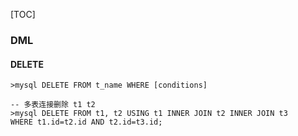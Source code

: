 [TOC]

### DML

#### DELETE 

~~~mysql
>mysql DELETE FROM t_name WHERE [conditions]

-- 多表连接删除 t1 t2
>mysql DELETE FROM t1, t2 USING t1 INNER JOIN t2 INNER JOIN t3
WHERE t1.id=t2.id AND t2.id=t3.id;
~~~

